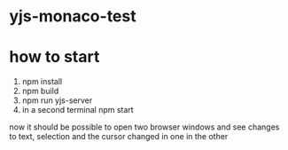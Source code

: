 # yjs-monaco-test
# how to start
1. npm install
2. npm build
3. npm run yjs-server 
4. in a second terminal npm start

now it should be possible to open two browser windows and see changes to text, selection and the cursor changed in one in the other
